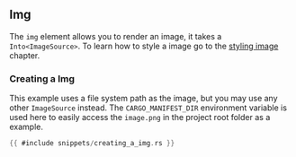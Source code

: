## Img

The `img` element allows you to render an image, it takes a `Into<ImageSource>`. To learn how to style a image go to the [styling image](../styling/image.md) chapter.

### Creating a Img

This example uses a file system path as the image, but you may use any other `ImageSource` instead. The `CARGO_MANIFEST_DIR` environment variable is used here to easily access the `image.png` in the project root folder as a example.

```rust
{{ #include snippets/creating_a_img.rs }}
```
